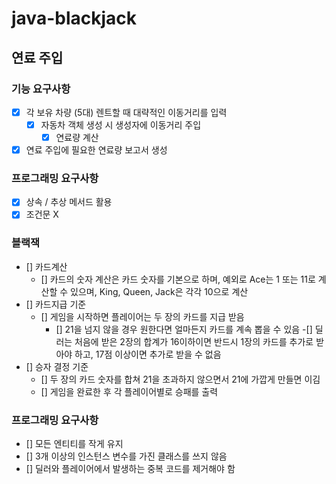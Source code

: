# java-blackjack

## 연료 주입

### 기능 요구사항

- [X] 각 보유 차량 (5대) 렌트할 때 대략적인 이동거리를 입력
  - [X] 자동차 객체 생성 시 생성자에 이동거리 주입
    - [X] 연료량 계산
- [X] 연료 주입에 필요한 연료량 보고서 생성

### 프로그래밍 요구사항 

- [X] 상속 / 추상 메서드 활용
- [X] 조건문 X

### 블랙잭 

- [] 카드계산
  - [] 카드의 숫자 계산은 카드 숫자를 기본으로 하며, 예외로 Ace는 1 또는 11로 계산할 수 있으며, King, Queen, Jack은 각각 10으로 계산
- [] 카드지급 기준 
  - [] 게임을 시작하면 플레이어는 두 장의 카드를 지급 받음 
    - [] 21을 넘지 않을 경우 원한다면 얼마든지 카드를 계속 뽑을 수 있음
  -[] 딜러는 처음에 받은 2장의 합계가 16이하이면 반드시 1장의 카드를 추가로 받아야 하고, 17점 이상이면 추가로 받을 수 없음
- [] 승자 결정 기준 
  - [] 두 장의 카드 숫자를 합쳐 21을 초과하지 않으면서 21에 가깝게 만들면 이김
  - [] 게임을 완료한 후 각 플레이어별로 승패를 출력

### 프로그래밍 요구사항

- [] 모든 엔티티를 작게 유지
- [] 3개 이상의 인스턴스 변수를 가진 클래스를 쓰지 않음
- [] 딜러와 플레이어에서 발생하는 중복 코드를 제거해야 함

